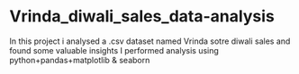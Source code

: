 # Vrinda_diwali_sales_data-analysis
In this project i analysed a .csv dataset named Vrinda sotre diwali sales and found some valuable insights 
I performed analysis using python+pandas+matplotlib & seaborn
